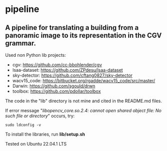 # pipeline
## A pipeline for translating a building from a panoramic image to its representation in the CGV grammar.


Used non Python lib projects:
- cgv: https://github.com/cc-bbohlender/cgv
- lsaa-dataset: https://github.com/ZPdesu/lsaa-dataset
- sky-detector: https://github.com/cftang0827/sky-detector
- wacv15_code: https://bitbucket.org/rgadde/wacv15_code/src/master/
- Darwin: https://github.com/sgould/drwn
- toolbox: https://github.com/pdollar/toolbox

The code in the "lib" directory is not mine and cited in the README.md files.

If error message "*libopencv_core.so.2.4: cannot open shared object file: No such file or directory*" occurs, try:

```commandline
sudo ldconfig -v
```

To install the libraries, run **lib/setup.sh**

Tested on Ubuntu 22.04.1 LTS  